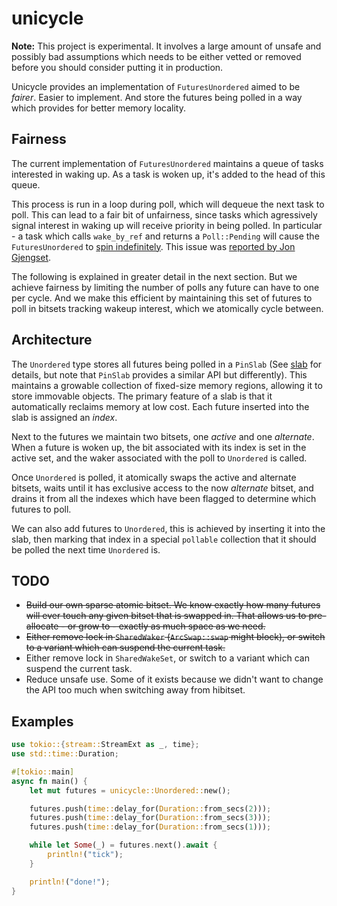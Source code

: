 # unicycle

**Note:** This project is experimental. It involves a large amount of unsafe
and possibly bad assumptions which needs to be either vetted or removed before
you should consider putting it in production.

Unicycle provides an implementation of `FuturesUnordered` aimed to be _fairer_.
Easier to implement. And store the futures being polled in a way which provides
for better memory locality.

## Fairness

The current implementation of `FuturesUnordered` maintains a queue of tasks
interested in waking up. As a task is woken up, it's added to the head of this
queue.

This process is run in a loop during poll, which will dequeue the next task to
poll. This can lead to a fair bit of unfairness, since tasks which agressively
signal interest in waking up will receive priority in being polled. In
particular - a task which calls `wake_by_ref` and returns a `Poll::Pending`
will cause the `FuturesUnordered` to [spin indefinitely]. This issue was
[reported by Jon Gjengset].

The following is explained in greater detail in the next section. But we achieve
fairness by limiting the number of polls any future can have to one per cycle.
And we make this efficient by maintaining this set of futures to poll in bitsets
tracking wakeup interest, which we atomically cycle between.

[spin indefinitely]: https://github.com/udoprog/unicycle/blob/master/tests/spinning_futures_unordered.rs
[reported by Jon Gjengset]: https://github.com/rust-lang/futures-rs/issues/2047

## Architecture

The `Unordered` type stores all futures being polled in a `PinSlab` (See [slab]
for details, but note that `PinSlab` provides a similar API but differently).
This maintains a growable collection of fixed-size memory regions, allowing it
to store immovable objects. The primary feature of a slab is that it
automatically reclaims memory at low cost. Each future inserted into the slab is
assigned an _index_.

Next to the futures we maintain two bitsets, one _active_ and one
_alternate_. When a future is woken up, the bit associated with its index is
set in the active set, and the waker associated with the poll to `Unordered`
is called.

Once `Unordered` is polled, it atomically swaps the active and alternate
bitsets, waits until it has exclusive access to the now _alternate_ bitset, and
drains it from all the indexes which have been flagged to determine which
futures to poll.

We can also add futures to `Unordered`, this is achieved by inserting it into
the slab, then marking that index in a special `pollable` collection that it
should be polled the next time `Unordered` is.

[slab]: https://github.com/carllerche/slab

## TODO

* ~~Build our own sparse atomic bitset. We know exactly how many futures will
  ever touch any given bitset that is swapped in. That allows us to
  pre-allocate - or grow to - exactly as much space as we need.~~
* ~~Either remove lock in `SharedWaker` (`ArcSwap::swap` might block), or switch
  to a variant which can suspend the current task.~~
* Either remove lock in `SharedWakeSet`, or switch to a variant which can
  suspend the current task.
* Reduce unsafe use. Some of it exists because we didn't want to change the API
  too much when switching away from hibitset.

## Examples

```rust
use tokio::{stream::StreamExt as _, time};
use std::time::Duration;

#[tokio::main]
async fn main() {
    let mut futures = unicycle::Unordered::new();

    futures.push(time::delay_for(Duration::from_secs(2)));
    futures.push(time::delay_for(Duration::from_secs(3)));
    futures.push(time::delay_for(Duration::from_secs(1)));

    while let Some(_) = futures.next().await {
        println!("tick");
    }

    println!("done!");
}
```